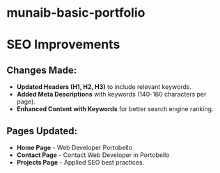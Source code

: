 # munaib-basic-portfolio

# SEO Improvements

## Changes Made:
- **Updated Headers (H1, H2, H3)** to include relevant keywords.
- **Added Meta Descriptions** with keywords (140-160 characters per page).
- **Enhanced Content with Keywords** for better search engine ranking.

## Pages Updated:
- **Home Page** - Web Developer Portobello  
- **Contact Page** - Contact Web Developer in Portobello  
- **Projects Page** - Applied SEO best practices.

